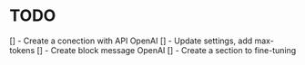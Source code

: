 # TODO

[] - Create a conection with API OpenAI
[] - Update settings, add max-tokens
[] - Create block message OpenAI
[] - Create a section to fine-tuning
